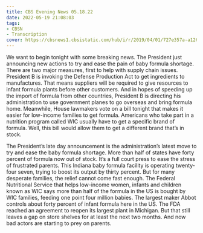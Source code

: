 ```yaml
---
title: CBS Evening News 05.18.22
date: 2022-05-19 21:08:03
tags:
- CBSN
- Transcription
cover: https://cbsnews1.cbsistatic.com/hub/i/r/2019/04/01/727e357a-a126-4138-a2c5-4d3222669d57/thumbnail/640x360/3ff2761028dc5c65cc4f07acd54bcd5c/cbsn2-logo-1920x1080.jpg
---
```

We want to begin tonight with some breaking news. The President just announcing new actions to try and ease the pain of baby formula shortage. There are two major measures, first to help with supply chain issues. President B is invoking the Defense Production Act to get ingredients to manufactures. That means suppliers will be required to give resources to infant formula plants before other customers. And in hopes of speeding up the import of formula from other countries, President B is directing his administration to use government planes to go overseas and bring formula home. Meanwhile, House lawmakers vote on a bill tonight that makes it easier for low-income families to get formula. Americans who take part in a nutrition program called WIC usually have to get a specific brand of formula. Well, this bill would allow them to get a different brand that’s in stock. 

The President’s late day announcement is the administration’s latest move to try and ease the baby formula shortage. More than half of states have forty percent of formula now out of stock. It’s a full court press to ease the stress of frustrated parents. This Indiana baby formula facility is operating twenty-four seven, trying to boost its output by thirty percent. But for many desperate families, the relief cannot come fast enough. The Federal Nutritional Service that helps low-income women, infants and children known as WIC says more than half of the formula in the US is bought by WIC families, feeding one point four million babies. The largest maker Abbot controls about forty percent of infant formula here in the US. The FDA reached an agreement to reopen its largest plant in Michigan. But that still leaves a gap on store shelves for at least the next two months. And now bad actors are starting to prey on parents. 

